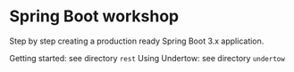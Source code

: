 # Spring Boot workshop

Step by step creating a production ready Spring Boot 3.x application.

Getting started: see directory `rest`
Using Undertow: see directory `undertow`

